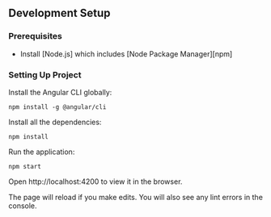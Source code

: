 ## Development Setup

### Prerequisites

- Install [Node.js] which includes [Node Package Manager][npm]

### Setting Up Project

Install the Angular CLI globally:

```
npm install -g @angular/cli
```

Install all the dependencies:

```
npm install
```

Run the application:

```
npm start
```

Open http://localhost:4200 to view it in the browser.

The page will reload if you make edits.
You will also see any lint errors in the console.